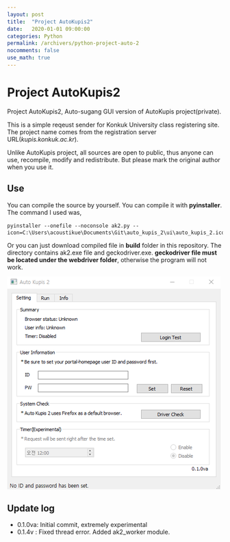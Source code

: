 ```yaml
---
layout: post
title:  "Project AutoKupis2"
date:   2020-01-01 09:00:00
categories: Python
permalink: /archivers/python-project-auto-2
nocomments: false
use_math: true 
---
```

# Project AutoKupis2

Project AutoKupis2, Auto-sugang GUI version of AutoKupis project(private).

This is a simple reqeust sender for Konkuk University class registering site. The project name comes from the registration server URL(*kupis.konkuk.ac.kr*). 

Unlike AutoKupis project, all sources are open to public, thus anyone can use, recompile, modify and redistribute. But please mark the original author when you use it.

## Use

You can compile the source by yourself. You can compile it with **pyinstaller**. The command I used was, 

```
pyinstaller --onefile --noconsole ak2.py --icon=C:\Users\acoustikue\Documents\Git\auto_kupis_2\ui\auto_kupis_2.ico
```

Or you can just download compiled file in **build** folder in this repository. The directory contains ak2.exe file and geckodriver.exe. **geckodriver file must be located under the webdriver folder**, otherwise the program will not work.

![demo](/assets/posts/2020-01-01-project-auto-kupis-2/capture.png)

## Update log
- 0.1.0va: Initial commit, extremely experimental
- 0.1.4v : Fixed thread error. Added ak2_worker module.


